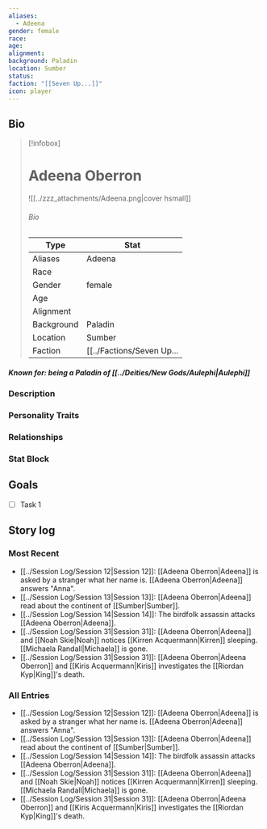 ```yaml
---
aliases:
  - Adeena
gender: female
race: 
age: 
alignment: 
background: Paladin
location: Sumber
status: 
faction: "[[Seven Up...]]"
icon: player
---
```

## Bio
> [!infobox]
> # Adeena Oberron
> ![[../zzz_attachments/Adeena.png|cover hsmall]]
> ###### Bio
> | Type | Stat |
> | ---- | ---- |
> | Aliases | Adeena|
> | Race|  |
> | Gender| female|
> | Age | |
> | Alignment|| 
> | Background| Paladin|
> | Location|  Sumber|
> | Faction| [[../Factions/Seven Up...|Seven Up...]]| 
##### Known for: being a Paladin of [[../Deities/New Gods/Aulephi|Aulephi]]
### Description
### Personality Traits
### Relationships
### Stat Block
## Goals
- [ ] Task 1
## Story log
### Most Recent
- [[../Session Log/Session 12|Session 12]]: [[Adeena Oberron|Adeena]] is asked by a stranger what her name is. [[Adeena Oberron|Adeena]] answers "Anna".
- [[../Session Log/Session 13|Session 13]]: [[Adeena Oberron|Adeena]] read about the continent of [[Sumber|Sumber]].
- [[../Session Log/Session 14|Session 14]]: The birdfolk assassin attacks [[Adeena Oberron|Adeena]].
- [[../Session Log/Session 31|Session 31]]: [[Adeena Oberron|Adeena]] and [[Noah Skie|Noah]] notices [[Kirren Acquermann|Kirren]] sleeping. [[Michaela Randall|Michaela]] is gone.
- [[../Session Log/Session 31|Session 31]]: [[Adeena Oberron|Adeena Oberron]] and [[Kiris Acquermann|Kiris]] investigates the [[Riordan Kyp|King]]'s death.

### All Entries
- [[../Session Log/Session 12|Session 12]]: [[Adeena Oberron|Adeena]] is asked by a stranger what her name is. [[Adeena Oberron|Adeena]] answers "Anna".
- [[../Session Log/Session 13|Session 13]]: [[Adeena Oberron|Adeena]] read about the continent of [[Sumber|Sumber]].
- [[../Session Log/Session 14|Session 14]]: The birdfolk assassin attacks [[Adeena Oberron|Adeena]].
- [[../Session Log/Session 31|Session 31]]: [[Adeena Oberron|Adeena]] and [[Noah Skie|Noah]] notices [[Kirren Acquermann|Kirren]] sleeping. [[Michaela Randall|Michaela]] is gone.
- [[../Session Log/Session 31|Session 31]]: [[Adeena Oberron|Adeena Oberron]] and [[Kiris Acquermann|Kiris]] investigates the [[Riordan Kyp|King]]'s death.
